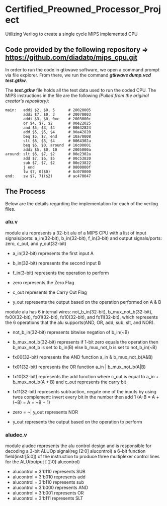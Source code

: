 # Certified_Preowned_Processor_Project
Utilizing Verilog to create a single cycle MIPS implemented CPU


## Code provided by the following repository => https://github.com/diadatp/mips_cpu.git

In order to run the code in gtkwave software, we open a command prompt via file explorer. From there, we run the command ***gtkwave dump.vcd test.gtkw***.

The ***test.gtkw*** file holds all the test data used to run the coded CPU. The MIPS instructions in the file are the following *(Pulled from the original creator's repository)*:

```
main:	addi $2, $0, 5		# 20020005
		addi $7, $0, 3		# 20070003
		addi $3, $0, 0xc	# 2003000c
		or $4, $7, $2		# 00e22025
		and $5, $3, $4		# 00642824
		add $5, $5, $4		# 00a42820
		beq $5, $7, end		# 10a70008
		slt $6, $3, $4		# 0064302a
		beq $6, $0, around	# 10c00001
		addi $5, $0, 10		# 2005000a
around:	slt $6, $7, $2		# 00e2302a
		add $7, $6, $5		# 00c53820
		sub $7, $7, $2		# 00e23822
		j end				# 0800000f
		lw $7, 0($0)		# 8c070000
end:	sw $7, 71($2)		# ac470047
```

## The Process
Below are the details regarding the implementation for each of the verilog files.

### alu.v
module alu represents a 32-bit alu of a MIPS CPU with a list of input signals/ports: a_in(32-bit), b_in(32-bit), f_in(3-bit) and output signals/ports: zero, c_out, and y_out(32-bit)

* a_in(32-bit) represents the first input A
* b_in(32-bit) represents the second input B
* f_in(3-bit)  represents the operation to perform

* zero represents the Zero Flag
* c_out represents the Carry Out Flag
* y_out represents the output based on the operation performed on A & B

module alu has 6 internal wires: not_b_in(32-bit), b_mux_not_b(32-bit), fx00(32-bit), fx01(32-bit), fx10(32-bit), and fx11(32-bit), which represents the 6 operations that the alu supports(AND, OR, add, sub, slt, and NOR). 

* not_b_in(32-bit) represents bitwise negation of b_in(~B)
* b_mux_not_b(32-bit) represents if 1-bit zero equals the operation then b_mux_not_b is set to b_in(B) else b_mux_not_b is set to not_b_in(~B)
* fx00(32-bit) represents the AND function a_in & b_mux_not_b(A&B)
* fx01(32-bit) represents the OR function a_in | b_mux_not_b(A|B)
* fx10(32-bit) represents the add function where c_out is equal to a_in + b_mux_not_b(A + B) and c_out represents the carry bit 
* fx11(32-bit) represents subtraction, negate one of the inputs by using twos complement: invert every bit in the number then add 1 (A-B = A +(~B) = A + ~B + 1)

* zero = ~| y_out represents NOR
* y_out represents the output based on the operation to perform

### aludec.v
module aludec represents the alu control design and is responsible for decoding a 3-bit ALUOp signal(reg [2:0] alucontrol) a 6-bit function field(instr[5:0]) of the instruction to produce three multiplexer control lines for the ALU(output [ 2:0] alucontrol)

* alucontrol = 3'b110 represents SUB 
* alucontrol = 3'b010 represents add 
* alucontrol = 3'b110 represents sub 
* alucontrol = 3'b000 represents AND
* alucontrol = 3'b001 represents OR
* alucontrol = 3'b111 represents SLT
